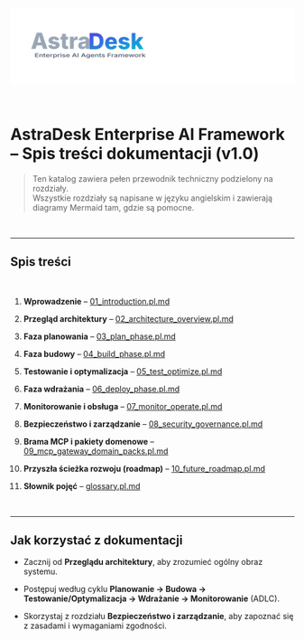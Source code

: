 ![AstraDesk](../assets/astradesk-logo.svg)

<br>

# AstraDesk Enterprise AI Framework – Spis treści dokumentacji (v1.0)


> Ten katalog zawiera pełen przewodnik techniczny podzielony na rozdziały.  
> Wszystkie rozdziały są napisane w języku angielskim i zawierają diagramy Mermaid tam, gdzie są pomocne.

<br>

---

## Spis treści

<br>

1. **Wprowadzenie** – [01_introduction.pl.md](01_introduction.pl.md)  

2. **Przegląd architektury** – [02_architecture_overview.pl.md](02_architecture_overview.pl.md)  

3. **Faza planowania** – [03_plan_phase.pl.md](03_plan_phase.pl.md)  

4. **Faza budowy** – [04_build_phase.pl.md](04_build_phase.pl.md)  

5. **Testowanie i optymalizacja** – [05_test_optimize.pl.md](05_test_optimize.pl.md)  

6. **Faza wdrażania** – [06_deploy_phase.pl.md](06_deploy_phase.pl.md)  

7. **Monitorowanie i obsługa** – [07_monitor_operate.pl.md](07_monitor_operate.pl.md)  

8. **Bezpieczeństwo i zarządzanie** – [08_security_governance.pl.md](08_security_governance.pl.md)  

9. **Brama MCP i pakiety domenowe** – [09_mcp_gateway_domain_packs.pl.md](09_mcp_gateway_domain_packs.pl.md)  

10. **Przyszła ścieżka rozwoju (roadmap)** – [10_future_roadmap.pl.md](10_future_roadmap.pl.md)  

11. **Słownik pojęć** – [glossary.pl.md](glossary.pl.md)

<br>

---

## Jak korzystać z dokumentacji

- Zacznij od **Przeglądu architektury**, aby zrozumieć ogólny obraz systemu.

- Postępuj według cyklu **Planowanie → Budowa → Testowanie/Optymalizacja → Wdrażanie → Monitorowanie** (ADLC).

- Skorzystaj z rozdziału **Bezpieczeństwo i zarządzanie**, aby zapoznać się z zasadami i wymaganiami zgodności.

<br>
